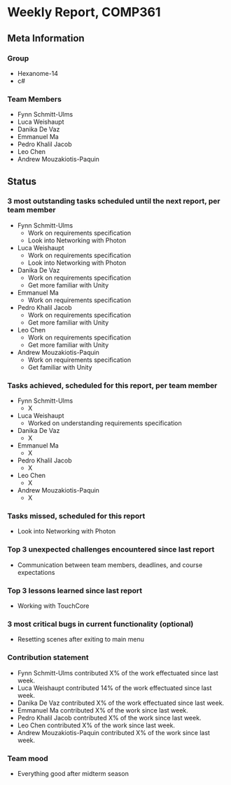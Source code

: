 # Weekly Report, COMP361

## Meta Information

### Group

 * Hexanome-14
 * c#
### Team Members

 * Fynn Schmitt-Ulms
 * Luca Weishaupt
 * Danika De Vaz
 * Emmanuel Ma
 * Pedro Khalil Jacob
 * Leo Chen
 * Andrew Mouzakiotis-Paquin

## Status

### 3 most outstanding tasks scheduled until the next report, per team member

 * Fynn Schmitt-Ulms
   * Work on requirements specification
   * Look into Networking with Photon
 * Luca Weishaupt
   * Work on requirements specification
   * Look into Networking with Photon
 * Danika De Vaz
   * Work on requirements specification
   * Get more familiar with Unity
 * Emmanuel Ma 
   * Work on requirements specification
 * Pedro Khalil Jacob
   * Work on requirements specification
   * Get more familiar with Unity
 * Leo Chen
   * Work on requirements specification
   * Get more familiar with Unity
 * Andrew Mouzakiotis-Paquin
   * Work on requirements specification
   * Get familiar with Unity

### Tasks achieved, scheduled for this report, per team member

 * Fynn Schmitt-Ulms
   * X
 * Luca Weishaupt
   * Worked on understanding requirements specification
 * Danika De Vaz
   * X
 * Emmanuel Ma
   * X
 * Pedro Khalil Jacob
   * X
 * Leo Chen
   * X
 * Andrew Mouzakiotis-Paquin
   * X

### Tasks missed, scheduled for this report

 * Look into Networking with Photon

### Top 3 unexpected challenges encountered since last report

 * Communication between team members, deadlines, and course expectations

### Top 3 lessons learned since last report

 * Working with TouchCore

### 3 most critical bugs in current functionality (optional)

 * Resetting scenes after exiting to main menu

### Contribution statement

 * Fynn Schmitt-Ulms contributed X% of the work effectuated since last week.
 * Luca Weishaupt contributed 14% of the work effectuated since last week.
 * Danika De Vaz contributed X% of the work effectuated since last week.
 * Emmanuel Ma contributed X% of the work since last week.
 * Pedro Khalil Jacob contributed X% of the work since last week.
 * Leo Chen contributed X% of the work since last week.
 * Andrew Mouzakiotis-Paquin contributed X% of the work since last week.

### Team mood

 * Everything good after midterm season
